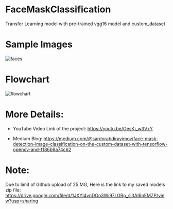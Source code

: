 # FaceMaskClassification
Transfer Learning model with pre-trained vgg16 model and custom_dataset


# Sample Images
![faces](https://miro.medium.com/max/720/1*mC-1_d5hniRjlTfTZ3Fw1Q.webp)

# Flowchart
![flowchart](https://miro.medium.com/max/720/1*ORA05jLChDZpBAJa2YkBVQ.webp)

# More Details:
 - YouTube Video Link of the project: https://youtu.be/OesKi_w3VxY

 - Medium Blog: https://medium.com/@sardorabdirayimov/face-mask-detection-image-classification-on-the-custom-dataset-with-tensorflow-opencv-and-f186b9a74c62



# Note: 
Due to limit of Github upload of 25 MG, Here is the link to my saved models zip file:
https://drive.google.com/file/d/1JXYl4vnDOn3Wi97LGRp_slItAI6nEMZP/view?usp=sharing

